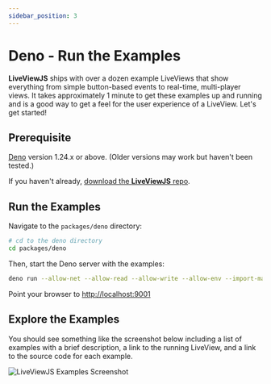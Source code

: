 ```yaml
---
sidebar_position: 3
---
```


# Deno - Run the Examples

**LiveViewJS** ships with over a dozen example LiveViews that show everything from simple button-based events to real-time, multi-player views.  It takes approximately 1 minute to get these examples up and running and is a good way to get a feel for the user experience of a LiveView.  Let's get started!

## Prerequisite
[Deno](https://deno.land/) version 1.24.x or above.  (Older versions may work but haven't been tested.)

If you haven't already, [download the **LiveViewJS** repo](get-liveviewjs-repo).

## Run the Examples
Navigate to the `packages/deno` directory:
```bash
# cd to the deno directory
cd packages/deno
```

Then, start the Deno server with the examples:
```bash
deno run --allow-net --allow-read --allow-write --allow-env --import-map=import_map.json src/example/index.ts
```

Point your browser to [http://localhost:9001](http://localhost:9001)


## Explore the Examples

You should see something like the screenshot below including a list of examples with a brief description, a link to the running LiveView, and a link to the source code for each example.

![LiveViewJS Examples Screenshot](/img/screenshots/liveviewjs_examples_rec.gif)
